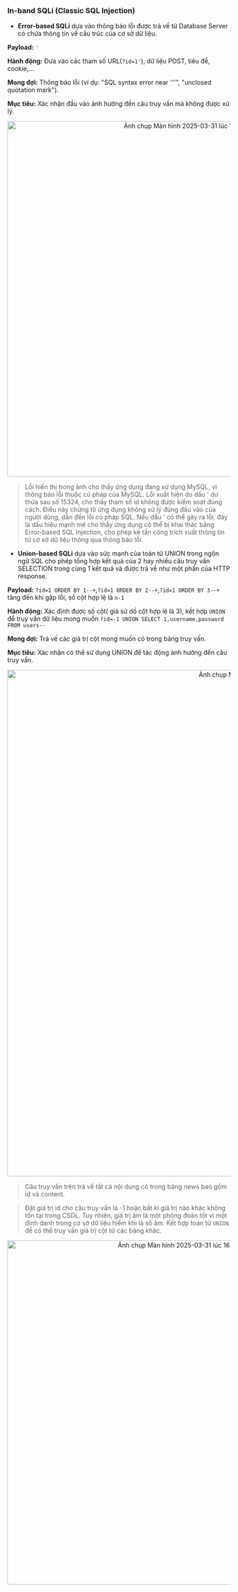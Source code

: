 
### In-band SQLi (Classic SQL Injection)
* **Error-based SQLi** dựa vào thông báo lỗi được trả về từ Database Server có chứa thông tin về cấu trúc của cơ sở dữ liệu.

**Payload:** ```'```

**Hành động:** Đưa vào các tham số URL(```?id=1'```), dữ liệu POST, tiêu đề, cookie,...

**Mong đợi:** Thông báo lỗi (ví dụ: "SQL syntax error near '''", "unclosed quotation mark").

**Mục tiêu:** Xác nhận đầu vào ảnh hưởng đến câu truy vấn mà không được xử lý.

<p align="center">
<img width="801" alt="Ảnh chụp Màn hình 2025-03-31 lúc 15 12 58" src="https://github.com/user-attachments/assets/e4df8c7b-4bfb-4260-b90f-93620dec167c" />
</p>

> Lỗi hiển thị trong ảnh cho thấy ứng dụng đang sử dụng MySQL, vì thông báo lỗi thuộc cú pháp của MySQL. Lỗi xuất hiện do dấu ' dư thừa sau số 15324, cho thấy tham số id không được kiểm soát đúng cách. Điều này chứng tỏ ứng dụng không xử lý đúng đầu vào của người dùng, dẫn đến lỗi cú pháp SQL. Nếu dấu ' có thể gây ra lỗi, đây là dấu hiệu mạnh mẽ cho thấy ứng dụng có thể bị khai thác bằng Error-based SQL Injection, cho phép kẻ tấn công trích xuất thông tin từ cơ sở dữ liệu thông qua thông báo lỗi.

* **Union-based SQLi** dựa vào sức mạnh của toán tử UNION trong ngôn ngữ SQL cho phép tổng hợp kết quả của 2 hay nhiều câu truy vấn SELECTION trong cùng 1 kết quả và được trả về như một phần của HTTP response.

**Payload:** ```?id=1 ORDER BY 1--+```,```?id=1 ORDER BY 2--+```,```?id=1 ORDER BY 3--+``` tăng đến khi gặp lỗi, số cột hợp lệ là ```n-1```

**Hành động:** Xác định được số cột( giả sử dố cột hợp lệ là 3), kết hợp ```UNION``` để truy vấn dữ liệu mong muốn ```?id=-1 UNION SELECT 1,username,password FROM users--```

**Mong đợi:** Trả về các giá trị cột mong muốn có trong bảng truy vấn.

**Mục tiêu:** Xác nhận có thể sử dụng UNION để tác động ảnh hưởng đến câu truy vấn.
<p align="center">
<img width="1141" alt="Ảnh chụp Màn hình 2025-03-31 lúc 16 12 34" src="https://github.com/user-attachments/assets/31b09273-cbfa-4d61-875e-1a3dc397e9c1" />
</p>

> Câu truy vấn trên trả về tất cả nội dung có trong bảng news bao gồm id và content.

> Đặt giá trị id cho câu truy vấn là -1 hoặc bất kì giá trị nào khác không tồn tại trong CSDL. Tuy nhiên, giá trị âm là một phỏng đoán tốt vì một định danh trong cơ sở dữ liệu hiếm khi là số âm. Kết hợp toán tử ```UNION``` để có thể truy vấn giá trị cột từ các bảng khác.
<p align="center">
<img width="775" alt="Ảnh chụp Màn hình 2025-03-31 lúc 16 13 06" src="https://github.com/user-attachments/assets/bda9e10c-9e0c-409d-a3a7-e8972b1e98b5" />
</p>